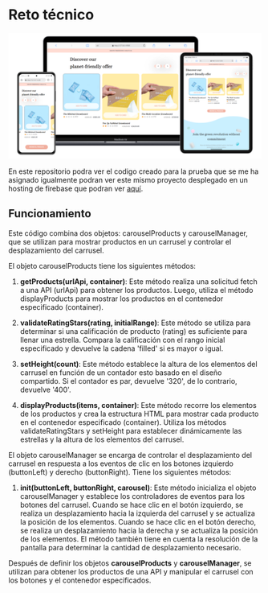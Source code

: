 # Reto técnico

![example](https://raw.githubusercontent.com/andresleonardobg/prueba/main/assets/preview.png)

En este repositorio podra ver el codigo creado para la prueba que se me ha asignado igualmente podran ver este mismo proyecto desplegado en un hosting de firebase que podran ver [aquí](http://www.limni.net).

## Funcionamiento

Este código combina dos objetos: carouselProducts y carouselManager, que se utilizan para mostrar productos en un carrusel y controlar el desplazamiento del carrusel.

El objeto carouselProducts tiene los siguientes métodos:

1. **getProducts(urlApi, container)**: Este método realiza una solicitud fetch a una API (urlApi) para obtener los productos. Luego, utiliza el método displayProducts para mostrar los productos en el contenedor especificado (container).

2. **validateRatingStars(rating, initialRange)**: Este método se utiliza para determinar si una calificación de producto (rating) es suficiente para llenar una estrella. Compara la calificación con el rango inicial especificado y devuelve la cadena 'filled' si es mayor o igual.

3. **setHeight(count)**: Este método establece la altura de los elementos del carrusel en función de un contador esto basado en el diseño compartido. Si el contador es par, devuelve '320', de lo contrario, devuelve '400'.

4. **displayProducts(items, container)**: Este método recorre los elementos de los productos y crea la estructura HTML para mostrar cada producto en el contenedor especificado (container). Utiliza los métodos validateRatingStars y setHeight para establecer dinámicamente las estrellas y la altura de los elementos del carrusel.

El objeto carouselManager se encarga de controlar el desplazamiento del carrusel en respuesta a los eventos de clic en los botones izquierdo (buttonLeft) y derecho (buttonRight). Tiene los siguientes métodos:

1. **init(buttonLeft, buttonRight, carousel)**: Este método inicializa el objeto carouselManager y establece los controladores de eventos para los botones del carrusel. Cuando se hace clic en el botón izquierdo, se realiza un desplazamiento hacia la izquierda del carrusel y se actualiza la posición de los elementos. Cuando se hace clic en el botón derecho, se realiza un desplazamiento hacia la derecha y se actualiza la posición de los elementos. El método también tiene en cuenta la resolución de la pantalla para determinar la cantidad de desplazamiento necesario.

Después de definir los objetos **carouselProducts** y **carouselManager**, se utilizan para obtener los productos de una API y manipular el carrusel con los botones y el contenedor especificados.
